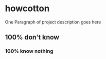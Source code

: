 # howcotton

One Paragraph of project description goes here

## 100% don't know


### 100% know nothing

